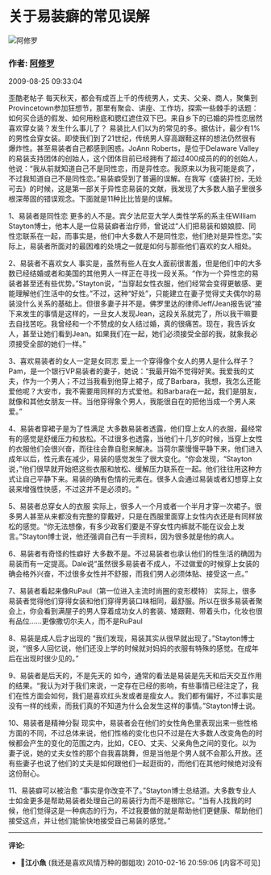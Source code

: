 # 关于易装癖的常见误解

![阿修罗](https://img9.doubanio.com/icon/up1679516-14.jpg)

### 作者: [阿修罗](https://www.douban.com/people/JAVAAU/)

2009-08-25 09:33:04

歪酷老帖子 每天秋天，都会有成百上千的传统男人，丈夫、父亲、商人，聚集到Provincetown参加狂想节，那里有聚会、讲座、工作坊，探索一些棘手的话题：如何买合适的假发、如何用粉底和腮红遮住双下巴。来自乡下的已婚的异性恋居然喜欢穿女装？发生什么事儿了？ 易装比人们以为的常见的多。据估计，最少有1%的男性会穿女装。即使我们到了21世纪，传统男人穿高跟鞋这样的想法仍然很有爆炸性。甚至易装者自己都感到困惑。JoAnn Roberts，是位于Delaware Valley的易装支持团体的创始人，这个团体目前已经拥有了超过400成员的的的创始人，他说：“我从前就知道自己不是同性恋，而是异性恋。我原来以为我可能是疯了，不过我知道自己不是同性恋。”易装癖受到了普遍的误解。在我写《盛装打扮，无处可去》的时候，这是第一部关于异性恋易装的文献，我发现了大多数人脑子里很多根深蒂固的错误观念。下面就是11种比比皆是的误解。

1、易装者是同性恋
更多的人不是。宾夕法尼亚大学人类性学系的系主任William Stayton博士，他本人是一位易装癖者治疗师，曾说过“人们把易装和娘娘腔、同性恋联系在一起，而事实是，他们中大多数人不是同性恋，他们绝对是异性恋。”实际上，易装者所面对的最困难的处境之一就是如何与那些他们喜欢的女人相处。

2、易装者不喜欢女人
事实是，虽然有些人在女人面前很害羞，但是他们中的大多数已经结婚或者和美国的其他男人一样正在寻找一段关系。“作为一个异性恋的易装者甚至还有些优势。”Stayton说，“当穿起女性衣服，他们经常会变得更敏感、更能理解他们生活中的女性。”不过，这种“好处”，只能建立在妻子觉得丈夫偶尔的易装没什么关系的基础上。但很多妻子并不是。佛罗里达的律师Jeff/Jean报告说“接下来发生的事情是这样的，一旦女人发现Jean，这段关系就完了，所以我干嘛要去自找苦吃。我曾经和一个不赞成的女人结过婚，真的很痛苦。现在，我告诉女人，甚至让她们看到Jean。如果我们在一起，她们必须接受全部的我，就象我必须接受全部的她们一样。”

3、喜欢易装者的女人一定是女同志
爱上一个穿得像个女人的男人是什么样子？Pam，是一个银行VP易装者的妻子，她说：“我最开始不觉得好笑。我爱我的丈夫，作为一个男人；不过当我看到他穿上裙子，成了Barbara，我想，我怎么还能爱他呢？大安市，我不需要用同样的方式爱他。和Barbara在一起，我们是朋友，就像和其他女朋友一样。当他穿得象个男人，我能很自在的把他当成一个男人来爱。”

4、易装者穿裙子是为了性满足
大多数易装者透露，他们穿上女人的衣服，最经常有的感觉是舒缓压力和放松。不过很多也透露，当他们十几岁的时候，当穿上女性的衣服他们会很兴奋，而往往会靠自慰来解决。当荷尔蒙慢慢平静下来，他们进入成年以后，性元素在减少，易装的感觉发生了很大变化。“你会发现，“Stayton说，”他们很早就开始把这些衣服和放松、缓解压力联系在一起。他们往往用这种方式让自己平静下来。易装的确有色情的元素在。很多人会通过易装或者幻想穿上女装来增强性快感，不过这并不是必须的。“

5、易装者总穿女人的衣服
实际上，很多人一个月或者一个半月才穿一次裙子。很多男人甚至从来都没有完整的穿戴好，只是在西服里面穿上女性内衣还是有同样放松的感觉。“你无法想像，有多少政客们要是不穿女性内裤就不能在议会上发言。”Stayton博士说，他还强调自己有一手资料，因为很多就是他的病人。

6、易装者有奇怪的性癖好
大多数不是。不过易装者也承认他们的性生活的确因为易装而有一定提高。Dale说“虽然很多易装者不成人，不过做爱的时候穿上女装的确会格外兴奋，不过很多女性并不舒服，而我们男人必须体贴、接受这一点。”

7、易装者看起来像RuPaul（第一位进入主流时尚圈的变形模特）
实际上，很多易装者觉得他们穿得女装和他们穿得男装口味相同，最舒服。所以在很多易装者聚会上，你会看到满屋子的男人穿着成功女人的套装、矮跟鞋、带着头巾，化妆也很有品位……更像撒切尔夫人，而不是RuPaul

8、易装是成人后才出现的
“我们发现，易装其实从很早就出现了。”Stayton博士说，“很多人回忆说，他们还没上学的时候就对妈妈的衣服有特殊的感觉。在成年后在出现时很少见的。”

9、易装者是后天的，不是先天的
如今，通常的看法是易装是先天和后天交互作用的结果。“我认为对于我们来说，一定存在已经的影响，有些事情已经注定了，我们在性方面会如何，我们是喜欢红头发或者是瘦女人。我们都有偏好，不过事实是没有一样的线索，而我们真的不知道为什么会发生这样的事情。”Stayton博士说。

10、易装者是精神分裂
现实中，易装者会在他们的女性角色里表现出来一些性格方面的不同，不过总体来说，他们性格的变化也只不过是在大多数人改变角色的时候都会产生的变化的范围之内，比如，CEO、丈夫、父亲角色之间的变化。以为妻子说，她的丈夫女性的那个自我喜跳舞，但是当他是个男人就不会那么开放。还有些妻子也说了他们的丈夫是如何跟他们一起逛街的，而他们在其他时候绝对没有这份耐心。

11、易装癖可以被治愈
“事实是你改变不了。”Stayton博士总结道。大多数专业人士如金更多是帮助易装者处理自己的易装行为而不是根除它。“当有人找我的时候，他们觉得这是一种病态的行为，不过我要做的就是帮助他们更健康、帮助他们接受这点，并让他们能愉快地接受自己易装的感觉。”

---

**评论:**

*   **🌈江小魚** (我还是喜欢风情万种的御姐攻) 2010-02-16 20:59:06
    \[内容不可见]
